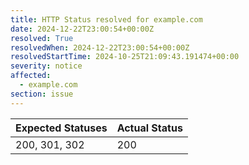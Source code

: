 ```yaml
---
title: HTTP Status resolved for example.com
date: 2024-12-22T23:00:54+00:00Z
resolved: True
resolvedWhen: 2024-12-22T23:00:54+00:00Z
resolvedStartTime: 2024-10-25T21:09:43.191474+00:00
severity: notice
affected:
  - example.com
section: issue
---
```


| Expected Statuses | Actual Status  |
|-------------------|----------------|
| 200, 301, 302 | 200 |
